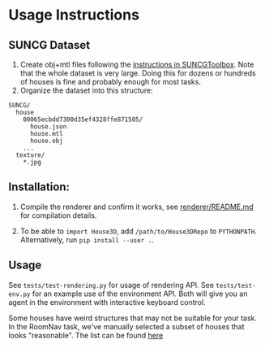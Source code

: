
# Usage Instructions

## SUNCG Dataset
1. Create obj+mtl files following the [instructions in SUNCGToolbox](https://github.com/shurans/SUNCGtoolbox#convert-to-objmtl).
  Note that the whole dataset is very large. Doing this for dozens or hundreds of houses is fine and probably
  enough for most tasks.
2. Organize the dataset into this structure:

```
SUNCG/
  house
    00065ecbdd7300d35ef4328ffe871505/
      house.json
      house.mtl
      house.obj
    ...
  texture/
    *.jpg
```

## Installation:

1. Compile the renderer and confirm it works, see [renderer/README.md](renderer) for compilation details.

2. To be able to `import House3D`, add `/path/to/House3DRepo` to `PYTHONPATH`. Alternatively, run `pip install --user .`.

## Usage

See `tests/test-rendering.py` for usage of rendering API.
See `tests/test-env.py` for an example use of the environment API.
Both will give you an agent in the environment with interactive keyboard control.

Some houses have weird structures that may not be suitable for your task.
In the RoomNav task, we've manually selected a subset of houses that looks "reasonable".
The list can be found [here](https://github.com/facebookresearch/House3D/releases/download/v0.9/all_houses.json)
